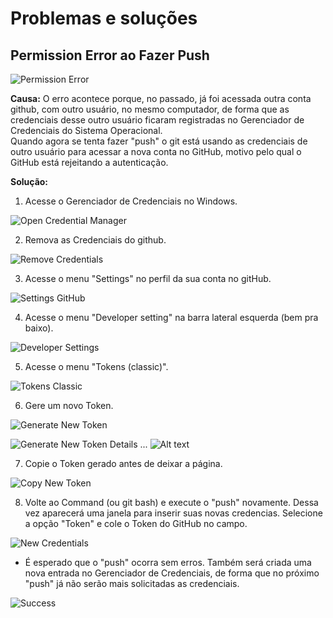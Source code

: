# Problemas e soluções

## Permission Error ao Fazer Push 

![Permission Error](assets/permissionError.png)

**Causa:** O erro acontece porque, no passado, já foi acessada outra conta github, com outro usuário, no mesmo computador, de forma que as credenciais desse outro usuário ficaram registradas no Gerenciador de Credenciais do Sistema Operacional.   
Quando agora se tenta fazer "push" o git está usando as credenciais de outro usuário para acessar a nova conta no GitHub, motivo pelo qual o GitHub está rejeitando a autenticação. 

**Solução:** 
1. Acesse o Gerenciador de Credenciais no Windows. 

![Open Credential Manager](assets/OpenCredentialManager.png)


2. Remova as Credenciais do github. 
  
![Remove Credentials](assets/RemoveCredentials.png)


3. Acesse o menu "Settings" no perfil da sua conta no gitHub. 

![Settings GitHub](assets/SettingsGitHub.png)

4. Acesse o menu "Developer setting" na barra lateral esquerda (bem pra baixo).

![Developer Settings](<assets/Developer Settings.png>)

5. Acesse o menu "Tokens (classic)".

![Tokens Classic](<assets/Tokens Classic.png>)

6. Gere um novo Token.

![Generate New Token](<assets/Generate New Token.png>)

![Generate New Token Details](<assets/Generate New Token Details.png>)
...
![Alt text](<assets/Generate New Token Details 2.png>)

7. Copie o Token gerado antes de deixar a página.

![Copy New Token](<assets/Copy New Token.png>)

8. Volte ao Command (ou git bash) e execute o "push" novamente. Dessa vez aparecerá uma janela para inserir suas novas credencias. Selecione a opção "Token" e cole o Token do GitHub no campo. 

![New Credentials](<assets/New Credentials.png>)


- É esperado que o "push" ocorra sem erros. Também será criada uma nova entrada no Gerenciador de Credenciais, de forma que no próximo "push" já não serão mais solicitadas as credenciais. 

![Success](assets/Success.png)